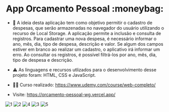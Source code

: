 <h1 align="center">App Orcamento Pessoal :moneybag:</h1>

- 📂 A ideia desta aplicação tem como objetivo permitir o cadastro de despesas, que serão armazenadas no navegador do usuário utilizando o recurso de Local Storage. A aplicação permite a inclusão e consulta de registros. Para cadastrar uma nova despesa, é necessário informar o ano, mês, dia, tipo de despesa, descrição e valor. Se algum dos campos estiver em branco ao realizar um cadastro, o aplicativo irá informar um erro. Ao consultar os registros, é possível filtrá-los por ano, mês, dia, tipo de despesa e descrição.

- ⚠️ As linguagens e recursos utlizados para o desenvolvimento desse projeto foram: HTML, CSS e JavaScript.

- :technologist: Curso realizado: https://www.udemy.com/course/web-completo/

- Visite: https://orcamento-pessoal-wg.vercel.app/

![1](https://github.com/GautamaJr/meus-projetos/assets/109612954/af156c28-96a7-4d3d-9c0a-9eb3f1bfda48)
![2](https://github.com/GautamaJr/meus-projetos/assets/109612954/fc9ba597-3c2a-47d6-9f70-011a14b470a4)
![4](https://github.com/GautamaJr/meus-projetos/assets/109612954/f4e4585b-0a46-4ee4-82a1-169ab7048643)
![3](https://github.com/GautamaJr/meus-projetos/assets/109612954/3cb4ea8d-d94b-46aa-ac19-7d191c929866)
![5](https://github.com/GautamaJr/meus-projetos/assets/109612954/106d7dde-f24a-4ede-b3c0-604d758d3091)

